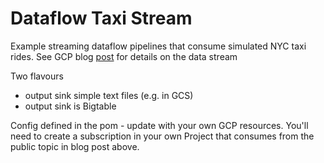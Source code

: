 # Dataflow Taxi Stream
Example streaming dataflow pipelines that consume simulated NYC taxi rides.
See GCP blog [post](https://cloud.google.com/blog/big-data/2017/01/learn-real-time-processing-with-a-new-public-data-stream-and-google-cloud-dataflow-codelab) for details on the data stream

Two flavours
 * output sink simple text files (e.g. in GCS)
 * output sink is Bigtable
 
 Config defined in the pom - update with your own GCP resources.
 You'll need to create a subscription in your own Project that consumes from the public topic in blog post above. 